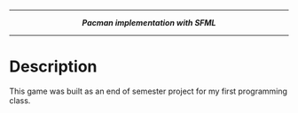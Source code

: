 
---
**<p align="center"><i>Pacman implementation with SFML</i></p>**

---

# Description
This game was built as an end of semester project for my first programming class.
